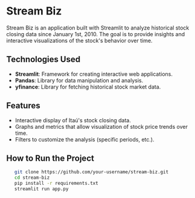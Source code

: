 # Stream Biz

Stream Biz is an application built with Streamlit to analyze historical stock closing data since January 1st, 2010. The goal is to provide insights and interactive visualizations of the stock's behavior over time.

## Technologies Used

- **Streamlit**: Framework for creating interactive web applications.
- **Pandas**: Library for data manipulation and analysis.
- **yfinance**: Library for fetching historical stock market data.

## Features

- Interactive display of Itaú's stock closing data.
- Graphs and metrics that allow visualization of stock price trends over time.
- Filters to customize the analysis (specific periods, etc.).

## How to Run the Project

```bash
   git clone https://github.com/your-username/stream-biz.git
   cd stream-biz
   pip install -r requirements.txt
   streamlit run app.py
